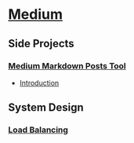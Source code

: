 
# [Medium](https://medium.com/@liuliushare)

## Side Projects

### [Medium Markdown Posts Tool](https://github.com/liuliuOD/Medium-Markdown-Posts-Tool)

- [Introduction](https://medium.com/@liuliushare/medium-markdown-posts-tool-e5f2603ee74c)

## System Design

### [Load Balancing](./SystemDesign/LoadBalancing/README.md)
